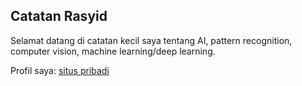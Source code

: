 ## Catatan Rasyid

Selamat datang di catatan kecil saya tentang AI, pattern recognition, computer vision, machine learning/deep learning.

Profil saya: [situs pribadi](https://www.rasyidaqmar.com/)
